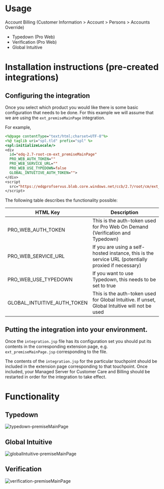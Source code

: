 # Usage

Account Billing (Customer Information > Account > Persons > Accounts Override)
- Typedown (Pro Web)
- Verification (Pro Web)
- Global Intuitive

# Installation instructions (pre-created integrations)

## Configuring the integration
Once you select which product you would like there is some basic configuration that needs to be
done. For this example we will assume that we are using the `ext_premiseMainPage` integration.

For example, 

```jsp
<%@page contentType="text/html;charset=UTF-8"%>
<%@ taglib uri="spl.tld" prefix="spl" %>
<spl:initializeLocale/>
<div
  id="edq-2.7-root-cm-ext_premiseMainPage"
  PRO_WEB_AUTH_TOKEN=""
  PRO_WEB_SERVICE_URL=""
  PRO_WEB_USE_TYPEDOWN=false
  GLOBAL_INTUITIVE_AUTH_TOKEN="">
</div>
<script
  src="https://edqprofservus.blob.core.windows.net/ccb/2.7/root/cm/ext_premiseMainPage/integration.js">
</script>
```

The following table describes the functionality possible:

| HTML Key                    | Description  |
|---------------------------- | ------------ |
| PRO_WEB_AUTH_TOKEN          | This is the auth-token used for Pro Web On Demand (Verification and Typedown) |
| PRO_WEB_SERVICE_URL         | If you are using a self-hosted instance, this is the service URL (potentially proxied if necessary) |
| PRO_WEB_USE_TYPEDOWN        | If you want to use Typedown, this needs to be set to true |
| GLOBAL_INTUITIVE_AUTH_TOKEN | This is the auth-token used for Global Intuitive. If unset, Global Intuitive will not be used |


## Putting the integration into your environment.
Once the `integration.jsp` file has its configuration set you should put its contents
in the corresponding extension page, e.g. `ext_premiseMainPage.jsp`
corresponding to the file.

The contents of the `integration.jsp` for the particular touchpoint should be included
in the extension page corresponding to that touchpoint. Once included, your Managed Server for 
Customer Care and Billing should be restarted in order for the integration to take effect.

# Functionality

## Typedown
![typedown-premiseMainPage](https://user-images.githubusercontent.com/5572859/129221818-1123b00d-1fde-4656-bb49-2047b727074f.gif)

## Global Intuitive
![globalIntuitive-premiseMainPage](https://user-images.githubusercontent.com/5572859/129221816-75c024f1-75ec-4d1b-b96c-1a7a6f560f3b.gif)

## Verification
![verification-premiseMainPage](https://user-images.githubusercontent.com/5572859/129221820-43783542-f955-4a36-be41-5f27564ac115.gif)
